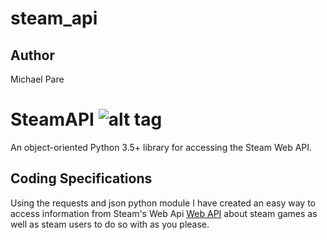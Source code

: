 # steam_api

## Author
Michael Pare

SteamAPI ![alt tag](http://downloadicons.net/sites/default/files/steam-icon-16008.png)
========
An object-oriented Python 3.5+ library for accessing the Steam Web API.

## Coding Specifications
Using the requests and json python module I have created an easy way to access information from Steam's Web Api 
[Web API](http://steamcommunity.com/dev) about steam games as well as steam users to do so with as you please.


 

